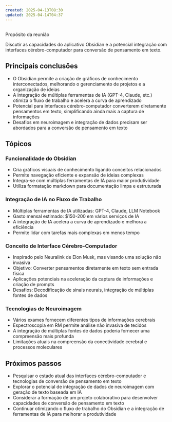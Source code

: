 ```yaml
---
created: 2025-04-13T08:30
updated: 2025-04-14T04:37
---
```

##   
Propósito da reunião

Discutir as capacidades do aplicativo Obsidian e a potencial integração com interfaces cérebro-computador para conversão de pensamento em texto.

## Principais conclusões

- O Obsidian permite a criação de gráficos de conhecimento interconectados, melhorando o gerenciamento de projetos e a organização de ideias
- A integração de múltiplas ferramentas de IA (GPT-4, Claude, etc.) otimiza o fluxo de trabalho e acelera a curva de aprendizado
- Potencial para interfaces cérebro-computador converterem diretamente pensamentos em texto, simplificando ainda mais a captura de informações
- Desafios em neuroimagem e integração de dados precisam ser abordados para a conversão de pensamento em texto

## Tópicos

### Funcionalidade do Obsidian

- Cria gráficos visuais de conhecimento ligando conceitos relacionados
- Permite navegação eficiente e expansão de ideias complexas
- Integra-se com múltiplas ferramentas de IA para maior produtividade
- Utiliza formatação markdown para documentação limpa e estruturada

### Integração de IA no Fluxo de Trabalho

- Múltiplas ferramentas de IA utilizadas: GPT-4, Claude, LLM Notebook
- Gasto mensal estimado: $150-200 em vários serviços de IA
- A integração de IA acelera a curva de aprendizado e melhora a eficiência
- Permite lidar com tarefas mais complexas em menos tempo

### Conceito de Interface Cérebro-Computador

- Inspirado pelo Neuralink de Elon Musk, mas visando uma solução não invasiva
- Objetivo: Converter pensamentos diretamente em texto sem entrada física
- Aplicações potenciais na aceleração da captura de informações e criação de prompts
- Desafios: Decodificação de sinais neurais, integração de múltiplas fontes de dados

### Tecnologias de Neuroimagem

- Vários exames fornecem diferentes tipos de informações cerebrais
- Espectroscopia em RM permite análise não invasiva de tecidos
- A integração de múltiplas fontes de dados poderia fornecer uma compreensão mais profunda
- Limitações atuais na compreensão da conectividade cerebral e processos moleculares

## Próximos passos

- Pesquisar o estado atual das interfaces cérebro-computador e tecnologias de conversão de pensamento em texto
- Explorar o potencial de integração de dados de neuroimagem com geração de texto baseada em IA
- Considerar a formação de um projeto colaborativo para desenvolver capacidades de conversão de pensamento em texto
- Continuar otimizando o fluxo de trabalho do Obsidian e a integração de ferramentas de IA para melhorar a produtividade